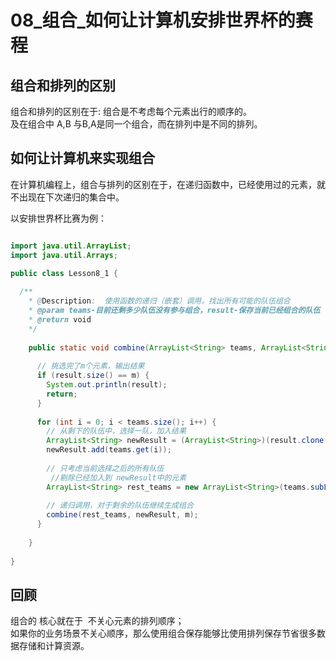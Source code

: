 # 08_组合_如何让计算机安排世界杯的赛程


<a name="6JtQR"></a>
## 组合和排列的区别
组合和排列的区别在于: 组合是不考虑每个元素出行的顺序的。<br />及在组合中 A,B 与B,A是同一个组合，而在排列中是不同的排列。

<a name="sHY5U"></a>
## 如何让计算机来实现组合

在计算机编程上，组合与排列的区别在于，在递归函数中，已经使用过的元素，就不出现在下次递归的集合中。

以安排世界杯比赛为例：

```java

import java.util.ArrayList;
import java.util.Arrays; 

public class Lesson8_1 {
  
  /**
    * @Description:  使用函数的递归（嵌套）调用，找出所有可能的队伍组合
    * @param teams-目前还剩多少队伍没有参与组合，result-保存当前已经组合的队伍
    * @return void
    */
  
    public static void combine(ArrayList<String> teams, ArrayList<String> result, int m) {
      
      // 挑选完了m个元素，输出结果
      if (result.size() == m) {
        System.out.println(result);
        return;
      }
      
      for (int i = 0; i < teams.size(); i++) {
        // 从剩下的队伍中，选择一队，加入结果
        ArrayList<String> newResult = (ArrayList<String>)(result.clone());
        newResult.add(teams.get(i));
        
        // 只考虑当前选择之后的所有队伍
         //剔除已经加入到 newResult中的元素
        ArrayList<String> rest_teams = new ArrayList<String>(teams.subList(i + 1, teams.size()));
        
        // 递归调用，对于剩余的队伍继续生成组合
        combine(rest_teams, newResult, m);
      }
      
    }
    
}

```

<a name="TmUNB"></a>
## 回顾

组合的 核心就在于  不关心元素的排列顺序；<br />如果你的业务场景不关心顺序，那么使用组合保存能够比使用排列保存节省很多数据存储和计算资源。

